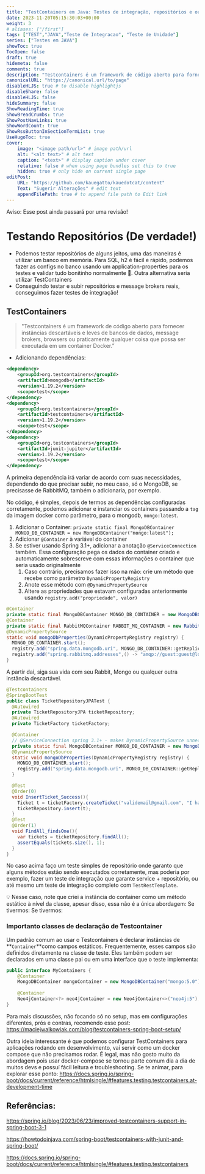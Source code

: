 ```yaml
---
title: "TestContainers em Java: Testes de integração, repositórios e outras coisas!"
date: 2023-11-20T05:15:30:03+00:00
weight: 3
# aliases: ["/first"]
tags: ["TEST","JAVA","Teste de Integracao", "Teste de Unidade"]
series: ["Testes em JAVA"]
showToc: true
TocOpen: false
draft: true
hidemeta: false
comments: true
description: "Testcontainers é um framework de código aberto para fornecer instâncias descartáveis e leves de bancos de dados, message brokers, browsers ou praticamente qualquer coisa que possa ser executada em um container Docker."
canonicalURL: "https://canonical.url/to/page"
disableHLJS: true # to disable highlightjs
disableShare: false
disableHLJS: false
hideSummary: false
ShowReadingTime: true
ShowBreadCrumbs: true
ShowPostNavLinks: true
ShowWordCount: true
ShowRssButtonInSectionTermList: true
UseHugoToc: true
cover:
    image: "<image path/url>" # image path/url
    alt: "<alt text>" # alt text
    caption: "<text>" # display caption under cover
    relative: false # when using page bundles set this to true
    hidden: true # only hide on current single page
editPost:
    URL: "https://github.com/kauegatto/kauedotcat/content"
    Text: "Sugerir Alterações" # edit text
    appendFilePath: true # to append file path to Edit link
---
```

Aviso: Esse post ainda passará por uma revisão!

# Testando Repositórios (De verdade!)

- Podemos testar repositórios de alguns jeitos, uma das maneiras é utilizar um banco em memória. Para SQL, h2 é fácil e rápido, podemos fazer as configs no banco usando um application-properties para os testes e validar tudo bonitinho normalmente 🙂. Outra alternativa seria utilizar TestContainers
- Conseguindo testar e subir repositórios e message brokers reais, conseguimos fazer testes de integração!
## TestContainers

> "Testcontainers é um framework de código aberto para fornecer instâncias descartáveis e leves de bancos de dados, message brokers, browsers ou praticamente qualquer coisa que possa ser executada em um container Docker.”
> 
- Adicionando dependências:

```xml
<dependency>
	<groupId>org.testcontainers</groupId>
	<artifactId>mongodb</artifactId>
	<version>1.19.2</version>
	<scope>test</scope>
</dependency>
<dependency>
	<groupId>org.testcontainers</groupId>
	<artifactId>testcontainers</artifactId>
	<version>1.19.2</version>
	<scope>test</scope>
</dependency>
<dependency>
	<groupId>org.testcontainers</groupId>
	<artifactId>junit-jupiter</artifactId>
	<version>1.19.2</version>
	<scope>test</scope>
</dependency>
```

A primeira dependência irá variar de acordo com suas necessidades, dependendo do que precisar subir, no meu caso, só o MongoDB, se precisasse de RabbitMQ, também o adicionaria, por exemplo.

No código, é simples, depois de termos as dependências configuradas corretamente, podemos adicionar e instanciar os containers passando a `tag` da imagem docker como parâmetro, para o mongodb, `mongo:latest`.

1. Adicionar o Container:   `private static final MongoDBContainer MONGO_DB_CONTAINER = new MongoDBContainer("mongo:latest");`
2.  Adicionar `@Container` à variável do container
3. Se estiver usando Spring 3.1+, adicionar a anotação `@ServiceConnection` também. Essa configuração pega os dados do container criado e automaticamente sobrescreve com essas informações o container que seria usado originalmente
    1. Caso contrário, precisamos fazer isso na mão: crie um método que recebe como parâmetro `DynamicPropertyRegistry` 
    2. Anote esse método com `@DynamicPropertySource`
    3. Altere as propriedades que estavam configuradas anteriormente usando `registry.add("propriedade", valor)`

```java
@Container
private static final MongoDBContainer MONGO_DB_CONTAINER = new MongoDBContainer("mongo:latest");
@Container
private static final RabbitMQContainer RABBIT_MQ_CONTAINER = new RabbitMQContainer("rabbitmq:management");
@DynamicPropertySource
static void mongoDbProperties(DynamicPropertyRegistry registry) {
  MONGO_DB_CONTAINER.start();
  registry.add("spring.data.mongodb.uri", MONGO_DB_CONTAINER::getReplicaSetUrl);
  registry.add("spring.rabbitmq.addresses",() -> "amqp://guest:guest@localhost:"+RABBIT_MQ_CONTAINER.getAmqpPort());
}
```

A partir daí, siga sua vida com seu Rabbit, Mongo ou qualquer outra instância descartável.

```java
@Testcontainers
@SpringBootTest
public class TicketRepositoryJPATest {
  @Autowired
  private TicketRepositoryJPA ticketRepository;
  @Autowired
  private TicketFactory ticketFactory;

  @Container
  // @ServiceConnection spring 3.1+ - makes DynamicPropertySource unnecessary
  private static final MongoDBContainer MONGO_DB_CONTAINER = new MongoDBContainer("mongo:latest");
  @DynamicPropertySource
  static void mongoDbProperties(DynamicPropertyRegistry registry) {
    MONGO_DB_CONTAINER.start();
    registry.add("spring.data.mongodb.uri", MONGO_DB_CONTAINER::getReplicaSetUrl);
  }

  @Test
  @Order(0)
  void InsertTicket_Success(){
    Ticket t = ticketFactory.createTicket("validemail@gmail.com", "I have a problem", "hellp");
    ticketRepository.insert(t);
  }
  @Test
  @Order(1)
  void FindAll_findsOne(){
    var tickets = ticketRepository.findAll();
    assertEquals(tickets.size(), 1);
  }
}
```

No caso acima faço um teste simples de repositório onde garanto que alguns métodos estão sendo executados corretamente, mas poderia por exemplo, fazer um teste de integração que garante service + repositório, ou até mesmo um teste de integração completo com `TestRestTemplate`.

<aside>
💡 Nesse caso, note que criei a instância do container como um método estático à nível da classe, apesar disso, essa não é a única abordagem:
Se tivermos:
Se tivermos:

</aside>

### Importanto classes de declaração de Testcontainer

Um padrão comum ao usar o Testcontainers é declarar instâncias de **`Container`**como campos estáticos. Frequentemente, esses campos são definidos diretamente na classe de teste. Eles também podem ser declarados em uma classe pai ou em uma interface que o teste implementa:

```java
public interface MyContainers {
	@Container
	MongoDBContainer mongoContainer = new MongoDBContainer("mongo:5.0");
	
	@Container
	Neo4jContainer<?> neo4jContainer = new Neo4jContainer<>("neo4j:5");
}
```

Para mais discussões, não focando só no setup, mas em configurações diferentes, prós e contras, recomendo esse post: https://maciejwalkowiak.com/blog/testcontainers-spring-boot-setup/

Outra ideia interessante é que podemos configurar TestContainers para aplicações rodando em desenvolvimento, vai servir como um docker compose que não precisamos rodar. É legal, mas não gosto muito da abordagem pois usar docker-compose se tornou parte comum dia a dia de muitos devs e possuí fácil leitura e troubleshooting. Se te animar, para explorar esse ponto: https://docs.spring.io/spring-boot/docs/current/reference/htmlsingle/#features.testing.testcontainers.at-development-time

## Referências:

https://spring.io/blog/2023/06/23/improved-testcontainers-support-in-spring-boot-3-1

https://howtodoinjava.com/spring-boot/testcontainers-with-junit-and-spring-boot/

https://docs.spring.io/spring-boot/docs/current/reference/htmlsingle/#features.testing.testcontainers